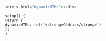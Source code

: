 ```js
<div v-html="dynamicHTML"></div>
```

```vue
setup() {
return {
dynamicHTML: ref('<strong>Cédric</strong>')
};
}
```